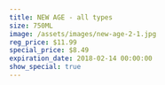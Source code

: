 ```yaml
---
title: NEW AGE - all types
size: 750ML
image: /assets/images/new-age-2-1.jpg
reg_price: $11.99
special_price: $8.49
expiration_date: 2018-02-14 00:00:00
show_special: true
---
```



